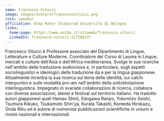 ```yaml
---
name: Francesco Vitucci
image: images/avatars/francescovitucci.png
role: speaker
affiliation: Alma Mater Studiorum Università di Bologna
links: 
  home-page: https://www.unibo.it/sitoweb/francesco.vitucci
  LinkedIn: francesco-vitucci-21756b22?
---
```


Francesco Vitucci è Professore associato del Dipartimento di Lingue, Letterature e Culture Moderne, Coordinatore del Corso di Laurea in Lingue, mercati e culture dell'Asia e dell'Africa mediterranea. Svolge le sue ricerche nell'ambito della traduzione audiovisiva e, in particolare, sugli aspetti sociolinguistici e ideologici della traduzione da e per la lingua giapponese. Attualmente incentra la sua ricerca sul tema delle identità, sui calchi interpuntivi e sulle modalità pro-am nell'ambito della sottotitolazione interlinguistica. Impegnato in svariate collaborazioni di ricerca, collabora con diverse associazioni, atenei e festival sul territorio italiano. Ha tradotto autori giapponesi quali Hamao Shirō, Edogawa Ranpo, Yokomizo Seishi, Tsumura Kikuko, Tsukamoto Shin'ya, Kurata Takashi, Koreeda Hirokazu, Onda Riku ed è autore di numerose pubblicazioni scientifiche in volumi e riviste nazionali e internazionali.